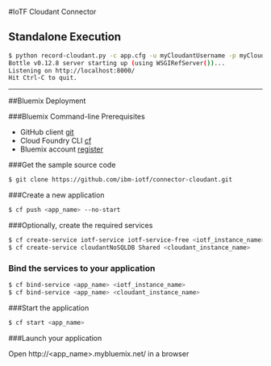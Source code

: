 #IoTF Cloudant Connector

## Standalone Execution
```bash
$ python record-cloudant.py -c app.cfg -u myCloudantUsername -p myCloudantPassword
Bottle v0.12.8 server starting up (using WSGIRefServer())...
Listening on http://localhost:8000/
Hit Ctrl-C to quit.
```


----


##Bluemix Deployment

###Bluemix Command-line Prerequisites
+ GitHub client [git](https://github.com/)
+ Cloud Foundry CLI [cf](https://github.com/cloudfoundry/cli/releases)
+ Bluemix account [register](https://bluemix.net/registration)

###Get the sample source code
```bash
$ git clone https://github.com/ibm-iotf/connector-cloudant.git
```

###Create a new application
```bash
$ cf push <app_name> --no-start
```

###Optionally, create the required services
```bash
$ cf create-service iotf-service iotf-service-free <iotf_instance_name>
$ cf create-service cloudantNoSQLDB Shared <cloudant_instance_name>
```

### Bind the services to your application
```bash
$ cf bind-service <app_name> <iotf_instance_name>
$ cf bind-service <app_name> <cloudant_instance_name>
```

###Start the application
```bash
$ cf start <app_name>
```

###Launch your application

Open http://&lt;app_name&gt;.mybluemix.net/ in a browser


